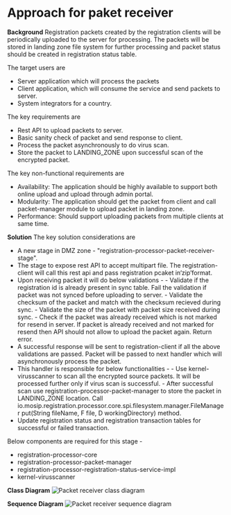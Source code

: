 # Approach for paket receiver

**Background**
Registration packets created by the registration clients will be periodically uploaded to the server for processing. The packets will be stored in landing zone file system for further processing and packet status should be created in registration status table.

The target users are
-	Server application which will process the packets
-	Client application, which will consume the service and send packets to server.
-	System integrators for a country.

The key requirements are
-	Rest API to upload packets to server.
-	Basic sanity check of packet and send response to client.
-	Process the packet asynchronously to do virus scan.
-	Store the packet to LANDING_ZONE upon successful scan of the encrypted packet.

The key non-functional requirements are
-	Availability: The application should be highly available to support both online upload and upload through admin portal.
-	Modularity: The application should get the packet from client and call packet-manager module to upload packet in landing zone.
-	Performance: Should support uploading packets from multiple clients at same time.


**Solution**
The key solution considerations are
-	A new stage in DMZ zone - "registration-processor-packet-receiver-stage".
-	The stage to expose rest API to accept multipart file. The registration-client will call this rest api and pass registration pcaket in‘zip’format. 
- Upon receiving packet it will do below validations -
		- Validate if the registration id is already present in sync table. Fail the validation if packet was not synced before uploading to server.
		- Validate the checksum of the packet and match with the checksum recieved during sync.
		- Validate the size of the packet with packet size received during sync.
		- Check if the packet was already received which is not marked for resend in server. If packet is already received and not marked for resend then API should not allow to upload the packet again. Return error.
- A successful response will be sent to registration-client if all the above validations are passed. Packet will be passed to next handler which will asynchronously process the packet.
- This handler is responsible for below functionalities -
		- Use kernel-virusscanner to scan all the encrypted source packets. It will be processed further only if virus scan is successful.
		- After successful scan use registration-processor-packet-manager to store the packet in LANDING_ZONE location. Call io.mosip.registration.processor.core.spi.filesystem.manager.FileManager put(String fileName, F file, D workingDirectory) method.
-	Update registration status and registration transaction tables for successful or failed transaction.

Below components are required for this stage -
-	registration-processor-core
- registration-processor-packet-manager
- registration-processor-registration-status-service-impl
- kernel-virusscanner


**Class Diagram**
![Packet receiver class diagram](_images/packet_receiver_class_diagram.png)

**Sequence Diagram**
![Packet receiver sequence diagram](_images/packet_receiver_seq_diagram.png)
